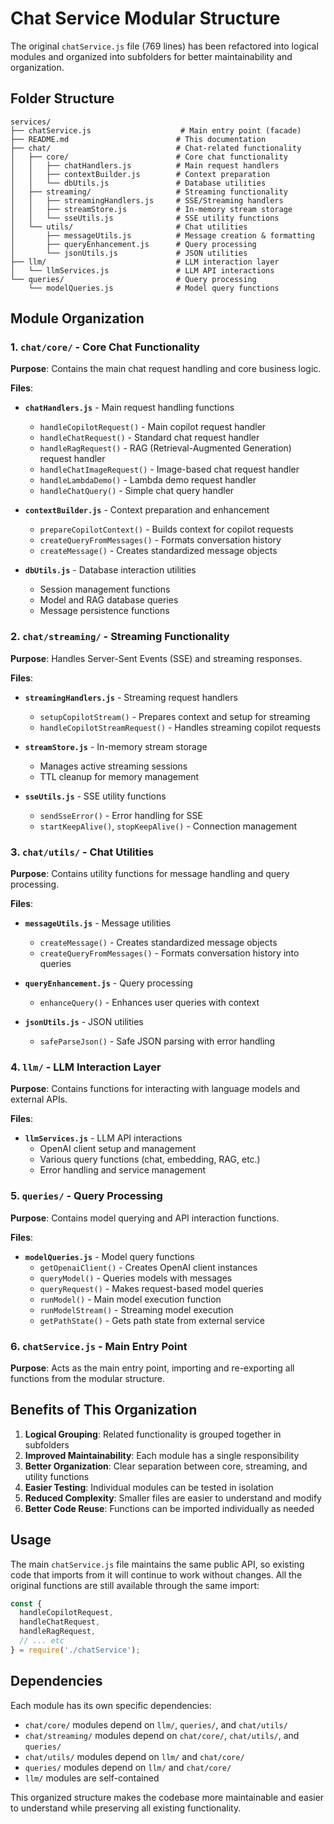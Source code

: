 # Chat Service Modular Structure

The original `chatService.js` file (769 lines) has been refactored into logical modules and organized into subfolders for better maintainability and organization.

## Folder Structure

```
services/
├── chatService.js                    # Main entry point (facade)
├── README.md                        # This documentation
├── chat/                            # Chat-related functionality
│   ├── core/                        # Core chat functionality
│   │   ├── chatHandlers.js          # Main request handlers
│   │   ├── contextBuilder.js        # Context preparation
│   │   └── dbUtils.js               # Database utilities
│   ├── streaming/                   # Streaming functionality
│   │   ├── streamingHandlers.js     # SSE/Streaming handlers
│   │   ├── streamStore.js           # In-memory stream storage
│   │   └── sseUtils.js              # SSE utility functions
│   └── utils/                       # Chat utilities
│       ├── messageUtils.js          # Message creation & formatting
│       ├── queryEnhancement.js      # Query processing
│       └── jsonUtils.js             # JSON utilities
├── llm/                             # LLM interaction layer
│   └── llmServices.js               # LLM API interactions
└── queries/                         # Query processing
    └── modelQueries.js              # Model query functions
```

## Module Organization

### 1. `chat/core/` - Core Chat Functionality
**Purpose**: Contains the main chat request handling and core business logic.

**Files**:
- **`chatHandlers.js`** - Main request handling functions
  - `handleCopilotRequest()` - Main copilot request handler
  - `handleChatRequest()` - Standard chat request handler
  - `handleRagRequest()` - RAG (Retrieval-Augmented Generation) request handler
  - `handleChatImageRequest()` - Image-based chat request handler
  - `handleLambdaDemo()` - Lambda demo request handler
  - `handleChatQuery()` - Simple chat query handler

- **`contextBuilder.js`** - Context preparation and enhancement
  - `prepareCopilotContext()` - Builds context for copilot requests
  - `createQueryFromMessages()` - Formats conversation history
  - `createMessage()` - Creates standardized message objects

- **`dbUtils.js`** - Database interaction utilities
  - Session management functions
  - Model and RAG database queries
  - Message persistence functions

### 2. `chat/streaming/` - Streaming Functionality
**Purpose**: Handles Server-Sent Events (SSE) and streaming responses.

**Files**:
- **`streamingHandlers.js`** - Streaming request handlers
  - `setupCopilotStream()` - Prepares context and setup for streaming
  - `handleCopilotStreamRequest()` - Handles streaming copilot requests

- **`streamStore.js`** - In-memory stream storage
  - Manages active streaming sessions
  - TTL cleanup for memory management

- **`sseUtils.js`** - SSE utility functions
  - `sendSseError()` - Error handling for SSE
  - `startKeepAlive()`, `stopKeepAlive()` - Connection management

### 3. `chat/utils/` - Chat Utilities
**Purpose**: Contains utility functions for message handling and query processing.

**Files**:
- **`messageUtils.js`** - Message utilities
  - `createMessage()` - Creates standardized message objects
  - `createQueryFromMessages()` - Formats conversation history into queries

- **`queryEnhancement.js`** - Query processing
  - `enhanceQuery()` - Enhances user queries with context

- **`jsonUtils.js`** - JSON utilities
  - `safeParseJson()` - Safe JSON parsing with error handling

### 4. `llm/` - LLM Interaction Layer
**Purpose**: Contains functions for interacting with language models and external APIs.

**Files**:
- **`llmServices.js`** - LLM API interactions
  - OpenAI client setup and management
  - Various query functions (chat, embedding, RAG, etc.)
  - Error handling and service management

### 5. `queries/` - Query Processing
**Purpose**: Contains model querying and API interaction functions.

**Files**:
- **`modelQueries.js`** - Model query functions
  - `getOpenaiClient()` - Creates OpenAI client instances
  - `queryModel()` - Queries models with messages
  - `queryRequest()` - Makes request-based model queries
  - `runModel()` - Main model execution function
  - `runModelStream()` - Streaming model execution
  - `getPathState()` - Gets path state from external service

### 6. `chatService.js` - Main Entry Point
**Purpose**: Acts as the main entry point, importing and re-exporting all functions from the modular structure.

## Benefits of This Organization

1. **Logical Grouping**: Related functionality is grouped together in subfolders
2. **Improved Maintainability**: Each module has a single responsibility
3. **Better Organization**: Clear separation between core, streaming, and utility functions
4. **Easier Testing**: Individual modules can be tested in isolation
5. **Reduced Complexity**: Smaller files are easier to understand and modify
6. **Better Code Reuse**: Functions can be imported individually as needed

## Usage

The main `chatService.js` file maintains the same public API, so existing code that imports from it will continue to work without changes. All the original functions are still available through the same import:

```javascript
const {
  handleCopilotRequest,
  handleChatRequest,
  handleRagRequest,
  // ... etc
} = require('./chatService');
```

## Dependencies

Each module has its own specific dependencies:
- `chat/core/` modules depend on `llm/`, `queries/`, and `chat/utils/`
- `chat/streaming/` modules depend on `chat/core/`, `chat/utils/`, and `queries/`
- `chat/utils/` modules depend on `llm/` and `chat/core/`
- `queries/` modules depend on `llm/` and `chat/core/`
- `llm/` modules are self-contained

This organized structure makes the codebase more maintainable and easier to understand while preserving all existing functionality. 